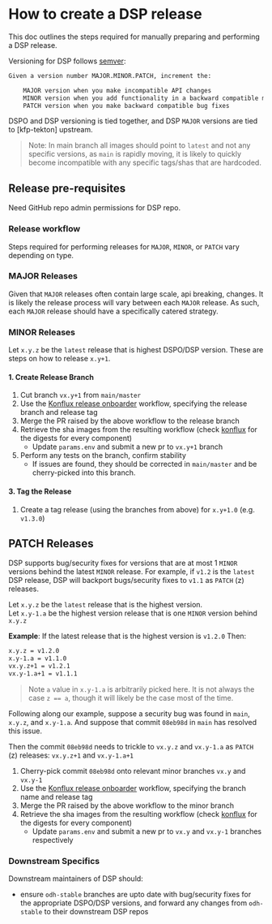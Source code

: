 # How to create a DSP release

This doc outlines the steps required for manually preparing and performing a DSP release.

Versioning for DSP follows [semver]:

```txt
Given a version number MAJOR.MINOR.PATCH, increment the:

    MAJOR version when you make incompatible API changes
    MINOR version when you add functionality in a backward compatible manner
    PATCH version when you make backward compatible bug fixes
```

DSPO and DSP versioning is tied together, and DSP `MAJOR` versions are tied to [kfp-tekton] upstream.

> Note: In main branch all images should point to `latest` and not any specific versions, as `main` is rapidly moving,
> it is likely to quickly become incompatible with any specific tags/shas that are hardcoded.

## Release pre-requisites

Need GitHub repo admin permissions for DSP repo.

### Release workflow

Steps required for performing releases for `MAJOR`, `MINOR`, or `PATCH` vary depending on type.

### MAJOR Releases

Given that `MAJOR` releases often contain large scale, api breaking, changes. It is likely the release process will vary
between each `MAJOR` release. As such, each `MAJOR` release should have a specifically catered strategy.

### MINOR Releases

Let `x.y.z` be the `latest` release that is highest DSPO/DSP version. These are steps on how to release `x.y+1`.

#### 1. Create Release Branch

1. Cut branch `vx.y+1` from `main/master`
2. Use the [Konflux release onboarder](https://github.com/opendatahub-io/odh-konflux-central/actions/workflows/odh-konflux-release-onboarder.yml) workflow, specifying the release branch and release tag
3. Merge the PR raised by the above workflow to the release branch
4. Retrieve the sha images from the resulting workflow (check [konflux](https://konflux-ui.apps.stone-prd-rh01.pg1f.p1.openshiftapps.com/ns/open-data-hub-tenant/applications/opendatahub-release/components?name=odh-ml-pipe) for the digests for every component)
   - Update `params.env` and submit a new pr to `vx.y+1` branch
5. Perform any tests on the branch, confirm stability
   - If issues are found, they should be corrected in `main/master` and be cherry-picked into this branch.

#### 3. Tag the Release

1. Create a tag release (using the branches from above) for `x.y+1.0` (e.g. `v1.3.0`)

## PATCH Releases

DSP supports bug/security fixes for versions that are at most 1 `MINOR` versions behind the latest `MINOR` release.
For example, if `v1.2` is the `latest` DSP release, DSP will backport bugs/security fixes to `v1.1` as `PATCH` (z) releases.

Let `x.y.z` be the `latest` release that is the highest version.\
Let `x.y-1.a` be the highest version release that is one `MINOR` version behind `x.y.z`

**Example**:
If the latest release that is the highest version is `v1.2.0`
Then:

```txt
x.y.z = v1.2.0
x.y-1.a = v1.1.0
vx.y.z+1 = v1.2.1
vx.y-1.a+1 = v1.1.1
```

> Note `a` value in `x.y-1.a` is arbitrarily picked here. It is not always the case `z == a`, though it will likely
> be the case most of the time.

Following along our example, suppose a security bug was found in `main`, `x.y.z`, and `x.y-1.a`.
And suppose that commit `08eb98d` in `main` has resolved this issue.

Then the commit `08eb98d` needs to trickle to `vx.y.z` and `vx.y-1.a` as `PATCH` (z) releases: `vx.y.z+1` and `vx.y-1.a+1`

1. Cherry-pick commit `08eb98d` onto relevant minor branches `vx.y` and `vx.y-1`
2. Use the [Konflux release onboarder](https://github.com/opendatahub-io/odh-konflux-central/actions/workflows/odh-konflux-release-onboarder.yml) workflow, specifying the branch name and release tag
3. Merge the PR raised by the above workflow to the minor branch
4. Retrieve the sha images from the resulting workflow (check [konflux](https://konflux-ui.apps.stone-prd-rh01.pg1f.p1.openshiftapps.com/ns/open-data-hub-tenant/applications/opendatahub-release/components?name=odh-ml-pipe) for the digests for every component)
   - Update `params.env` and submit a new pr to `vx.y` and `vx.y-1` branches respectively

### Downstream Specifics

Downstream maintainers of DSP should:

- ensure `odh-stable` branches are upto date with bug/security fixes for the appropriate DSPO/DSP versions,
  and forward any changes from `odh-stable` to their downstream DSP repos

[semver]: https://semver.org/
[build-tags]: https://github.com/opendatahub-io/data-science-pipelines-operator/actions/workflows/build-tags.yml
